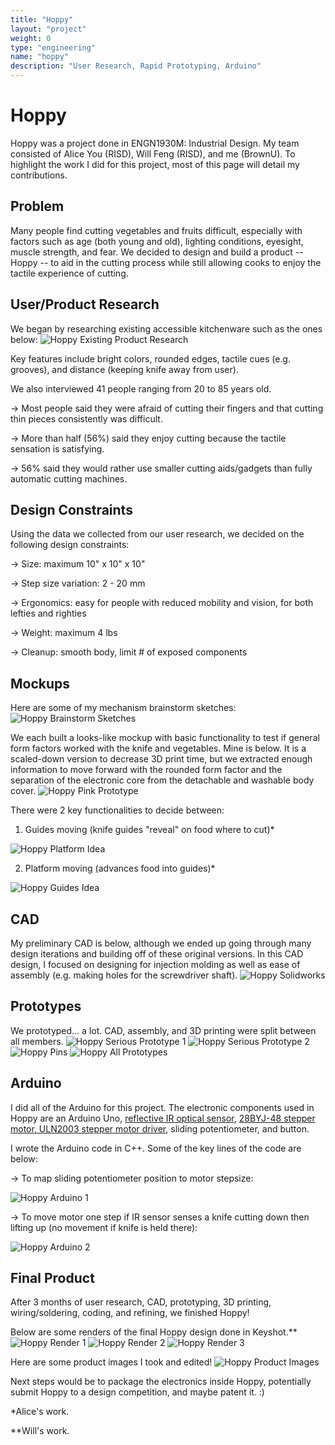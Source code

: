 ```yaml
---
title: "Hoppy"
layout: "project"
weight: 0
type: "engineering"
name: "hoppy"
description: "User Research, Rapid Prototyping, Arduino"
---
```


# Hoppy

Hoppy was a project done in ENGN1930M: Industrial Design. My team consisted of Alice You (RISD), Will Feng (RISD), and me (BrownU). To highlight the work I did for this project, most of this page will detail my contributions.

## Problem

Many people find cutting vegetables and fruits difficult, especially with factors such as age (both young and old), lighting conditions, eyesight, muscle strength, and fear. We decided to design and build a product -- Hoppy -- to aid in the cutting process while still allowing cooks to enjoy the tactile experience of cutting.

## User/Product Research

We began by researching existing accessible kitchenware such as the ones below:
![Hoppy Existing Product Research](/img/hoppyresearch.png)

Key features include bright colors, rounded edges, tactile cues (e.g. grooves), and distance (keeping knife away from user).

We also interviewed 41 people ranging from 20 to 85 years old.

→ Most people said they were afraid of cutting their fingers and that cutting thin pieces consistently was difficult.

→ More than half (56%) said they enjoy cutting because the tactile sensation is satisfying.

→ 56% said they would rather use smaller cutting aids/gadgets than fully automatic cutting machines.

## Design Constraints

Using the data we collected from our user research, we decided on the following design constraints:

→ Size: maximum 10" x 10" x 10"

→ Step size variation: 2 - 20 mm

→ Ergonomics: easy for people with reduced mobility and vision, for both lefties and righties

→ Weight: maximum 4 lbs

→ Cleanup: smooth body, limit # of exposed components


## Mockups

Here are some of my mechanism brainstorm sketches:
![Hoppy Brainstorm Sketches](/img/hoppysketches.png)

We each built a looks-like mockup with basic functionality to test if general form factors worked with the knife and vegetables. Mine is below. It is a scaled-down version to decrease 3D print time, but we extracted enough information to move forward with the rounded form factor and the separation of the electronic core from the detachable and washable body cover.
![Hoppy Pink Prototype](/img/hoppypinkproto.png)

There were 2 key functionalities to decide between:
1) Guides moving (knife guides "reveal" on food where to cut)*

![Hoppy Platform Idea](/img/hoppyplatformidea.png)

2) Platform moving (advances food into guides)*

![Hoppy Guides Idea](/img/hoppyguidesidea.png)


## CAD
My preliminary CAD is below, although we ended up going through many design iterations and building off of these original versions. In this CAD design, I focused on designing for injection molding as well as ease of assembly (e.g. making holes for the screwdriver shaft).
![Hoppy Solidworks](/img/hoppycadproto-min.png)

## Prototypes

We prototyped... a lot. CAD, assembly, and 3D printing were split between all members.
![Hoppy Serious Prototype 1](/img/hoppyseriousproto1.png)
![Hoppy Serious Prototype 2](/img/hoppyseriousproto2.png)
![Hoppy Pins](/img/hoppypins.png)
![Hoppy All Prototypes](/img/hoppyallprotos.png)

## Arduino

I did all of the Arduino for this project. The electronic components used in Hoppy are an Arduino Uno, [reflective IR optical sensor](https://www.adafruit.com/product/2349), [28BYJ-48 stepper motor, ULN2003 stepper motor driver](shorturl.at/hKNW0), sliding potentiometer, and button.

I wrote the Arduino code in C++. Some of the key lines of the code are below:

→ To map sliding potentiometer position to motor stepsize:

![Hoppy Arduino 1](/img/hoppyarduino1.png)


→ To move motor one step if IR sensor senses a knife cutting down then lifting up (no movement if knife is held there):

![Hoppy Arduino 2](/img/hoppyarduino2.png)


## Final Product

After 3 months of user research, CAD, prototyping, 3D printing, wiring/soldering, coding, and refining, we finished Hoppy!

Below are some renders of the final Hoppy design done in Keyshot.**
![Hoppy Render 1](/img/hoppyrender1.png)
![Hoppy Render 2](/img/hoppyrender2.png)
![Hoppy Render 3](/img/hoppyrender3.png)

Here are some product images I took and edited!
![Hoppy Product Images](/img/hoppyfinal.png)


Next steps would be to package the electronics inside Hoppy, potentially submit Hoppy to a design competition, and maybe patent it. :)


*Alice's work.

**Will's work.
